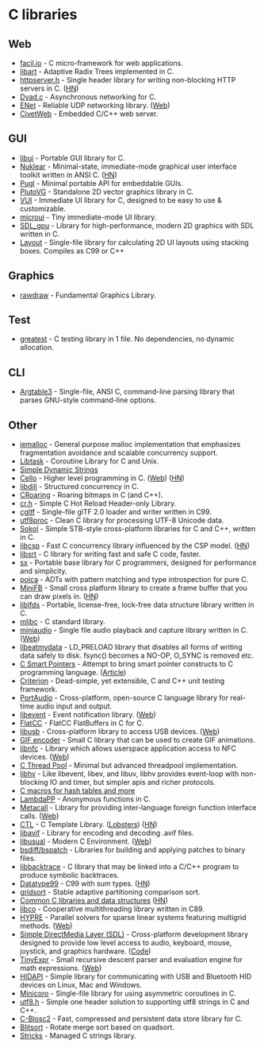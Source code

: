 # C libraries

## Web

- [facil.io](https://github.com/boazsegev/facil.io) - C micro-framework for web applications.
- [libart](https://github.com/armon/libart) - Adaptive Radix Trees implemented in C.
- [httpserver.h](https://github.com/jeremycw/httpserver.h) - Single header library for writing non-blocking HTTP servers in C. ([HN](https://news.ycombinator.com/item?id=21777401))
- [Dyad.c](https://github.com/rxi/dyad) - Asynchronous networking for C.
- [ENet](https://github.com/lsalzman/enet) - Reliable UDP networking library. ([Web](http://enet.bespin.org/))
- [CivetWeb](https://github.com/civetweb/civetweb) - Embedded C/C++ web server.

## GUI

- [libui](https://github.com/andlabs/libui/) - Portable GUI library for C.
- [Nuklear](https://github.com/Immediate-Mode-UI/Nuklear) - Minimal-state, immediate-mode graphical user interface toolkit written in ANSI C. ([HN](https://news.ycombinator.com/item?id=26212787))
- [Pugl](https://github.com/lv2/pugl) - Minimal portable API for embeddable GUIs.
- [PlutoVG](https://github.com/sammycage/plutovg) - Standalone 2D vector graphics library in C.
- [VUI](https://github.com/heroseh/vui) - Immediate UI library for C, designed to be easy to use & customizable.
- [microui](https://github.com/rxi/microui) - Tiny immediate-mode UI library.
- [SDL_gpu](https://github.com/grimfang4/sdl-gpu) - Library for high-performance, modern 2D graphics with SDL written in C.
- [Layout](https://github.com/randrew/layout) - Single-file library for calculating 2D UI layouts using stacking boxes. Compiles as C99 or C++

## Graphics

- [rawdraw](https://github.com/cntools/rawdraw) - Fundamental Graphics Library.

## Test

- [greatest](https://github.com/silentbicycle/greatest) - C testing library in 1 file. No dependencies, no dynamic allocation.

## CLI

- [Argtable3](https://github.com/argtable/argtable3) - Single-file, ANSI C, command-line parsing library that parses GNU-style command-line options.

## Other

- [jemalloc](https://github.com/jemalloc/jemalloc) - General purpose malloc implementation that emphasizes fragmentation avoidance and scalable concurrency support.
- [Libtask](https://swtch.com/libtask/) - Coroutine Library for C and Unix.
- [Simple Dynamic Strings](https://github.com/antirez/sds)
- [Cello](https://github.com/orangeduck/Cello) - Higher level programming in C. ([Web](http://libcello.org/)) ([HN](https://news.ycombinator.com/item?id=22102533))
- [libdill](https://github.com/sustrik/libdill) - Structured concurrency in C.
- [CRoaring](https://github.com/RoaringBitmap/CRoaring) - Roaring bitmaps in C (and C++).
- [cr.h](https://github.com/fungos/cr) - Simple C Hot Reload Header-only Library.
- [cgltf](https://github.com/jkuhlmann/cgltf) - Single-file glTF 2.0 loader and writer written in C99.
- [utf8proc](https://github.com/JuliaStrings/utf8proc) - Clean C library for processing UTF-8 Unicode data.
- [Sokol](https://github.com/floooh/sokol) - Simple STB-style cross-platform libraries for C and C++, written in C.
- [libcsp](https://github.com/shiyanhui/libcsp) - Fast C concurrency library influenced by the CSP model. ([HN](https://news.ycombinator.com/item?id=22797286))
- [libsrt](https://github.com/faragon/libsrt) - C library for writing fast and safe C code, faster.
- [sx](https://github.com/septag/sx) - Portable base library for C programmers, designed for performance and simplicity.
- [poica](https://github.com/Hirrolot/poica) - ADTs with pattern matching and type introspection for pure C.
- [MiniFB](https://github.com/emoon/minifb) - Small cross platform library to create a frame buffer that you can draw pixels in. ([HN](https://news.ycombinator.com/item?id=24172362))
- [liblfds](https://liblfds.org/) - Portable, license-free, lock-free data structure library written in C.
- [mlibc](https://github.com/managarm/mlibc) - C standard library.
- [miniaudio](https://github.com/mackron/miniaudio) - Single file audio playback and capture library written in C. ([Web](https://miniaud.io/))
- [libeatmydata](https://github.com/stewartsmith/libeatmydata) - LD_PRELOAD library that disables all forms of writing data safely to disk. fsync() becomes a NO-OP, O_SYNC is removed etc.
- [C Smart Pointers](https://github.com/Snaipe/libcsptr) - Attempt to bring smart pointer constructs to C programming language. ([Article](https://snai.pe/posts/c-smart-pointers))
- [Criterion](https://github.com/Snaipe/Criterion) - Dead-simple, yet extensible, C and C++ unit testing framework.
- [PortAudio](https://github.com/PortAudio/portaudio) - Cross-platform, open-source C language library for real-time audio input and output.
- [libevent](https://github.com/libevent/libevent) - Event notification library. ([Web](https://libevent.org/))
- [FlatCC](https://github.com/dvidelabs/flatcc) - FlatCC FlatBuffers in C for C.
- [libusb](https://github.com/libusb/libusb) - Cross-platform library to access USB devices. ([Web](https://libusb.info/))
- [GIF encoder](https://github.com/lecram/gifenc) - Small C library that can be used to create GIF animations.
- [libnfc](https://github.com/nfc-tools/libnfc) - Library which allows userspace application access to NFC devices. ([Web](http://nfc-tools.org/index.php/Main_Page))
- [C Thread Pool](https://github.com/Pithikos/C-Thread-Pool) - Minimal but advanced threadpool implementation.
- [libhv](https://github.com/ithewei/libhv) - Like libevent, libev, and libuv, libhv provides event-loop with non-blocking IO and timer, but simpler apis and richer protocols.
- [C macros for hash tables and more](https://github.com/troydhanson/uthash)
- [LambdaPP](https://github.com/graphitemaster/lambdapp) - Anonymous functions in C.
- [Metacall](https://github.com/metacall/core) - Library for providing inter-language foreign function interface calls. ([Web](https://metacall.io/))
- [CTL](https://github.com/glouw/ctl) - C Template Library. ([Lobsters](https://lobste.rs/s/9gc2ku/c_template_library)) ([HN](https://news.ycombinator.com/item?id=25576466))
- [libavif](https://github.com/AOMediaCodec/libavif) - Library for encoding and decoding .avif files.
- [libusual](https://github.com/libusual/libusual) - Modern C Environment. ([Web](https://libusual.github.io/))
- [bsdiff/bspatch](https://github.com/mendsley/bsdiff) - Libraries for building and applying patches to binary files.
- [libbacktrace](https://github.com/ianlancetaylor/libbacktrace) - C library that may be linked into a C/C++ program to produce symbolic backtraces.
- [Datatype99](https://github.com/Hirrolot/datatype99) - C99 with sum types. ([HN](https://news.ycombinator.com/item?id=26024482))
- [gridsort](https://github.com/scandum/gridsort) - Stable adaptive partitioning comparison sort.
- [Common C libraries and data structures](https://github.com/tezc/sc) ([HN](https://news.ycombinator.com/item?id=26109324))
- [libco](https://github.com/higan-emu/libco) - Cooperative multithreading library written in C89.
- [HYPRE](https://github.com/hypre-space/hypre) - Parallel solvers for sparse linear systems featuring multigrid methods. ([Web](https://computing.llnl.gov/casc/hypre/))
- [Simple DirectMedia Layer (SDL)](https://libsdl.org/) - Cross-platform development library designed to provide low level access to audio, keyboard, mouse, joystick, and graphics hardware. ([Code](https://github.com/libsdl-org/SDL))
- [TinyExpr](https://github.com/codeplea/tinyexpr) - Small recursive descent parser and evaluation engine for math expressions. ([Web](https://codeplea.com/tinyexpr))
- [HIDAPI](https://github.com/libusb/hidapi) - Simple library for communicating with USB and Bluetooth HID devices on Linux, Mac and Windows.
- [Minicoro](https://github.com/edubart/minicoro) - Single-file library for using asymmetric coroutines in C.
- [utf8.h](https://github.com/sheredom/utf8.h) - Simple one header solution to supporting utf8 strings in C and C++.
- [C-Blosc2](https://github.com/Blosc/c-blosc2) - Fast, compressed and persistent data store library for C.
- [Blitsort](https://github.com/scandum/blitsort) - Rotate merge sort based on quadsort.
- [Stricks](https://github.com/alcover/stricks) - Managed C strings library.
